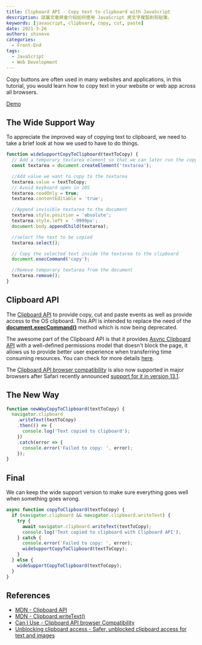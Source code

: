 ```yaml
---
title: Clipboard API - Copy text to clipboard with JavaScript
description: 該篇文章將會介紹如何使用 JavaScript 將文字複製到剪貼簿。
keywords: [javascript, clipboard, copy, cut, paste]
date: 2021-3-26
authors: shineve
categories:
  - Front-End
tags:
  - JavaScript
  - Web Development
---
```


Copy buttons are often used in many websites and applications, in this tutorial, you would learn how to copy text in your website or web app across all browsers.

[Demo](https://codepen.io/shineve/pen/VwPaPda)

## The Wide Support Way

To appreciate the improved way of copying text to clipboard, we need to take a brief look at how we used to have to do things.

```jsx
function wideSupportCopyToClipboard(textToCopy) {
  // Add a temporary textarea element so that we can later run the copy command
  const textarea = document.createElement('textarea');

  //Add value we want to copy to the textarea
  textarea.value = textToCopy;
  // Avoid keyboard open in iOS
  textarea.readOnly = true;
  textarea.contentEditable = 'true';

  //Append invisible textarea to the document
  textarea.style.position = 'absolute';
  textarea.style.left = '-9999px';
  document.body.appendChild(textarea);

  //select the text to be copied
  textarea.select();

  // Copy the selected text inside the textarea to the clipboard
  document.execCommand('copy');

  //Remove temporary textarea from the document
  textarea.remove();
}
```

<!--truncate-->

## Clipboard API

The [Clipboard API](https://developer.mozilla.org/en-US/docs/Web/API/Clipboard_API) to provide copy, cut and paste events as well as provide access to the OS clipboard. This API is intended to replace the need of the **[document.execCommand()](https://developer.mozilla.org/en-US/docs/Web/API/Document/execCommand)** method which is now being deprecated.

The awesome part of the Clipboard API is that it provides [Async Clipboard API](https://www.w3.org/TR/clipboard-apis/#async-clipboard-api) with a well-defined permissions model that doesn't block the page, it allows us to provide better user experience when transferring time consuming resources. You can check for more details [here](https://blog.alyssaholland.me/how-to-copy-text-to-the-clipboard-using-jsx).

The [Clipboard API browser compatibility](https://caniuse.com/?search=clipboard) is also now supported in major browsers after Safari recently announced [support for it in version 13.1](https://webkit.org/blog/10855/).

## The New Way

```jsx
function newWayCopyToClipboard(textToCopy) {
  navigator.clipboard
    .writeText(textToCopy)
    .then(() => {
      console.log('Text copied to clipboard');
    })
    .catch(error => {
      console.error('Failed to copy: ', error);
    });
}
```

## Final

We can keep the wide support version to make sure everything goes well when something goes wrong.

```jsx
async function copyToClipboard(textToCopy) {
  if (navigator.clipboard && navigator.clipboard.writeText) {
    try {
      await navigator.clipboard.writeText(textToCopy);
      console.log('Text copied to clipboard with Clipboard API');
    } catch {
      console.error('Failed to copy: ', error);
      wideSupportCopyToClipboard(textToCopy);
    }
  } else {
    wideSupportCopyToClipboard(textToCopy);
  }
}
```

## References

- [MDN - Clipboard API](https://developer.mozilla.org/en-US/docs/Web/API/Clipboard_API)
- [MDN - Clipboard.writeText()](https://developer.mozilla.org/en-US/docs/Web/API/Clipboard/writeText)
- [Can I Use - Clipboard API browser Compatibility](https://caniuse.com/?search=clipboard)
- [Unblocking clipboard access - Safer, unblocked clipboard access for text and images](https://web.dev/async-clipboard/)
